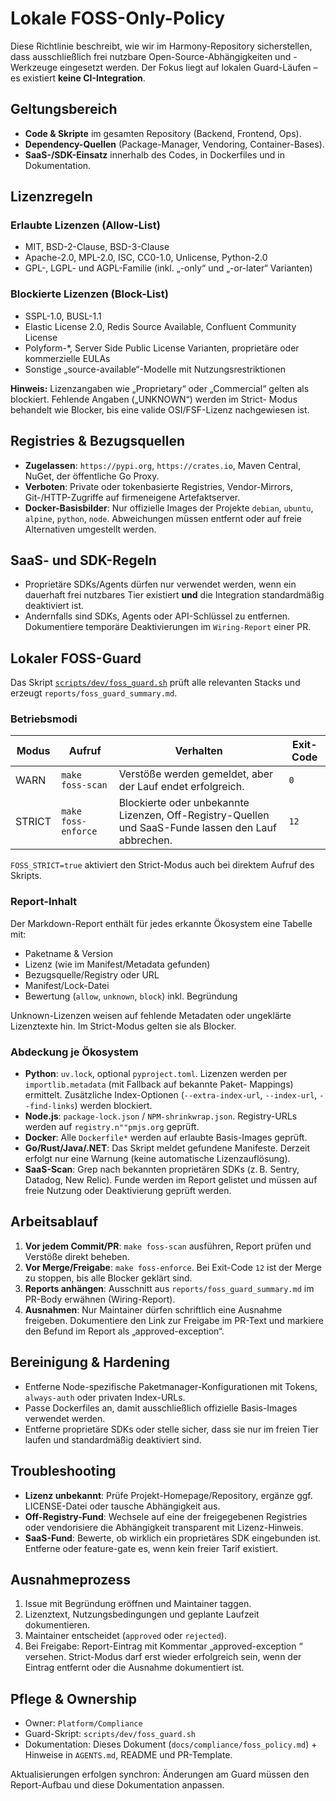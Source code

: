 # Lokale FOSS-Only-Policy

Diese Richtlinie beschreibt, wie wir im Harmony-Repository sicherstellen, dass ausschließlich frei nutzbare Open-Source-Abhängigkeiten
und -Werkzeuge eingesetzt werden. Der Fokus liegt auf lokalen Guard-Läufen – es existiert **keine CI-Integration**.

## Geltungsbereich

- **Code & Skripte** im gesamten Repository (Backend, Frontend, Ops).
- **Dependency-Quellen** (Package-Manager, Vendoring, Container-Bases).
- **SaaS-/SDK-Einsatz** innerhalb des Codes, in Dockerfiles und in Dokumentation.

## Lizenzregeln

### Erlaubte Lizenzen (Allow-List)

- MIT, BSD-2-Clause, BSD-3-Clause
- Apache-2.0, MPL-2.0, ISC, CC0-1.0, Unlicense, Python-2.0
- GPL-, LGPL- und AGPL-Familie (inkl. „-only“ und „-or-later“ Varianten)

### Blockierte Lizenzen (Block-List)

- SSPL-1.0, BUSL-1.1
- Elastic License 2.0, Redis Source Available, Confluent Community License
- Polyform-*, Server Side Public License Varianten, proprietäre oder kommerzielle EULAs
- Sonstige „source-available“-Modelle mit Nutzungsrestriktionen

**Hinweis:** Lizenzangaben wie „Proprietary“ oder „Commercial“ gelten als blockiert. Fehlende Angaben („UNKNOWN“) werden im Strict-
Modus behandelt wie Blocker, bis eine valide OSI/FSF-Lizenz nachgewiesen ist.

## Registries & Bezugsquellen

- **Zugelassen**: `https://pypi.org`, `https://crates.io`, Maven Central, NuGet, der öffentliche Go Proxy.
- **Verboten**: Private oder tokenbasierte Registries, Vendor-Mirrors, Git-/HTTP-Zugriffe auf firmeneigene Artefaktserver.
- **Docker-Basisbilder**: Nur offizielle Images der Projekte `debian`, `ubuntu`, `alpine`, `python`, `node`. Abweichungen müssen entfernt
  oder auf freie Alternativen umgestellt werden.

## SaaS- und SDK-Regeln

- Proprietäre SDKs/Agents dürfen nur verwendet werden, wenn ein dauerhaft frei nutzbares Tier existiert **und** die Integration standardmäßig
  deaktiviert ist.
- Andernfalls sind SDKs, Agents oder API-Schlüssel zu entfernen. Dokumentiere temporäre Deaktivierungen im `Wiring-Report` einer PR.

## Lokaler FOSS-Guard

Das Skript [`scripts/dev/foss_guard.sh`](../../scripts/dev/foss_guard.sh) prüft alle relevanten Stacks und erzeugt
`reports/foss_guard_summary.md`.

### Betriebsmodi

| Modus | Aufruf | Verhalten | Exit-Code |
| --- | --- | --- | --- |
| WARN | `make foss-scan` | Verstöße werden gemeldet, aber der Lauf endet erfolgreich. | `0` |
| STRICT | `make foss-enforce` | Blockierte oder unbekannte Lizenzen, Off-Registry-Quellen und SaaS-Funde lassen den Lauf abbrechen. | `12` |

`FOSS_STRICT=true` aktiviert den Strict-Modus auch bei direktem Aufruf des Skripts.

### Report-Inhalt

Der Markdown-Report enthält für jedes erkannte Ökosystem eine Tabelle mit:

- Paketname & Version
- Lizenz (wie im Manifest/Metadata gefunden)
- Bezugsquelle/Registry oder URL
- Manifest/Lock-Datei
- Bewertung (`allow`, `unknown`, `block`) inkl. Begründung

Unknown-Lizenzen weisen auf fehlende Metadaten oder ungeklärte Lizenztexte hin. Im Strict-Modus gelten sie als Blocker.

### Abdeckung je Ökosystem

- **Python**: `uv.lock`, optional `pyproject.toml`. Lizenzen werden per `importlib.metadata` (mit Fallback auf bekannte Paket-
  Mappings) ermittelt. Zusätzliche Index-Optionen (`--extra-index-url`, `--index-url`, `--find-links`) werden blockiert.
- **Node.js**: `package-lock.json` / `NPM-shrinkwrap.json`. Registry-URLs werden auf `registry.n""pmjs.org` geprüft.
- **Docker**: Alle `Dockerfile*` werden auf erlaubte Basis-Images geprüft.
- **Go/Rust/Java/.NET**: Das Skript meldet gefundene Manifeste. Derzeit erfolgt nur eine Warnung (keine automatische Lizenzauflösung).
- **SaaS-Scan**: Grep nach bekannten proprietären SDKs (z. B. Sentry, Datadog, New Relic). Funde werden im Report gelistet und müssen auf freie
  Nutzung oder Deaktivierung geprüft werden.

## Arbeitsablauf

1. **Vor jedem Commit/PR**: `make foss-scan` ausführen, Report prüfen und Verstöße direkt beheben.
2. **Vor Merge/Freigabe**: `make foss-enforce`. Bei Exit-Code `12` ist der Merge zu stoppen, bis alle Blocker geklärt sind.
3. **Reports anhängen**: Ausschnitt aus `reports/foss_guard_summary.md` im PR-Body erwähnen (Wiring-Report).
4. **Ausnahmen**: Nur Maintainer dürfen schriftlich eine Ausnahme freigeben. Dokumentiere den Link zur Freigabe im PR-Text und markiere den
   Befund im Report als „approved-exception“.

## Bereinigung & Hardening

- Entferne Node-spezifische Paketmanager-Konfigurationen mit Tokens, `always-auth` oder privaten Index-URLs.
- Passe Dockerfiles an, damit ausschließlich offizielle Basis-Images verwendet werden.
- Entferne proprietäre SDKs oder stelle sicher, dass sie nur im freien Tier laufen und standardmäßig deaktiviert sind.

## Troubleshooting

- **Lizenz unbekannt**: Prüfe Projekt-Homepage/Repository, ergänze ggf. LICENSE-Datei oder tausche Abhängigkeit aus.
- **Off-Registry-Fund**: Wechsele auf eine der freigegebenen Registries oder vendorisiere die Abhängigkeit transparent mit Lizenz-Hinweis.
- **SaaS-Fund**: Bewerte, ob wirklich ein proprietäres SDK eingebunden ist. Entferne oder feature-gate es, wenn kein freier Tarif existiert.

## Ausnahmeprozess

1. Issue mit Begründung eröffnen und Maintainer taggen.
2. Lizenztext, Nutzungsbedingungen und geplante Laufzeit dokumentieren.
3. Maintainer entscheidet (`approved` oder `rejected`).
4. Bei Freigabe: Report-Eintrag mit Kommentar „approved-exception <Issue-Link>“ versehen. Strict-Modus darf erst wieder erfolgreich sein,
   wenn der Eintrag entfernt oder die Ausnahme dokumentiert ist.

## Pflege & Ownership

- Owner: `Platform/Compliance`
- Guard-Skript: `scripts/dev/foss_guard.sh`
- Dokumentation: Dieses Dokument (`docs/compliance/foss_policy.md`) + Hinweise in `AGENTS.md`, README und PR-Template.

Aktualisierungen erfolgen synchron: Änderungen am Guard müssen den Report-Aufbau und diese Dokumentation anpassen.
